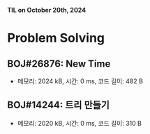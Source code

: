 **TIL on October 20th, 2024**

# Problem Solving
## BOJ#26876: New Time
* 메모리: 2024 kB, 시간: 0 ms, 코드 길이: 482 B 

## BOJ#14244: 트리 만들기
* 메모리: 2020 kB, 시간: 0 ms, 코드 길이: 310 B 
